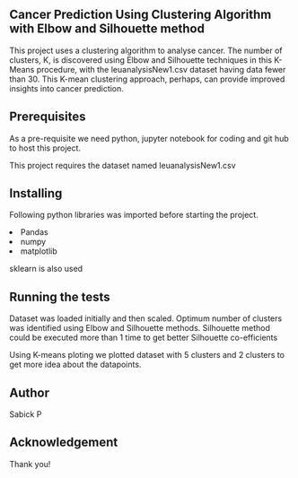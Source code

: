 <h2>Cancer Prediction Using Clustering Algorithm with Elbow and Silhouette method</h2>

<p>This project uses a clustering algorithm to analyse cancer. The number of clusters, K, is discovered using Elbow and Silhouette techniques in this K-Means procedure, with the leuanalysisNew1.csv dataset having data fewer than 30. This K-mean clustering approach, perhaps, can provide improved insights into cancer prediction.</p>


<h2>Prerequisites</h2>


<p>As a pre-requisite we need python, jupyter notebook for coding and git hub to host this project. </br>

This project requires the dataset named leuanalysisNew1.csv </p>



<h2>Installing</h2>

<p>Following python libraries was imported before starting the project.<p>

<Li>Pandas</li>

<Li>numpy</li>

<Li>matplotlib</li>

<p>sklearn is also used</p>



<h2>Running the tests</h2>

<p>Dataset was loaded initially and then scaled. Optimum number of clusters was identified using Elbow and Silhouette methods. Silhouette method could be executed more than 1 time to get better Silhouette co-efficients

</br>

Using K-means ploting we plotted dataset with 5 clusters and 2 clusters to get more idea about the datapoints.

</p>



<h2>Author</h2>

<p>Sabick P</p>



<h2>Acknowledgement</h2>

<p>Thank you!</p>